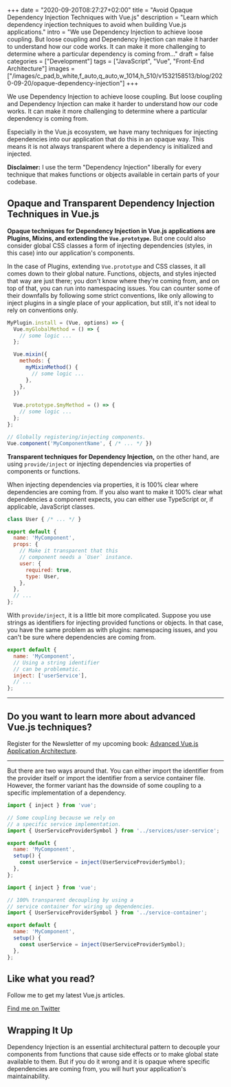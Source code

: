 +++
date = "2020-09-20T08:27:27+02:00"
title = "Avoid Opaque Dependency Injection Techniques with Vue.js"
description = "Learn which dependency injection techniques to avoid when building Vue.js applications."
intro = "We use Dependency Injection to achieve loose coupling. But loose coupling and Dependency Injection can make it harder to understand how our code works. It can make it more challenging to determine where a particular dependency is coming from..."
draft = false
categories = ["Development"]
tags = ["JavaScript", "Vue", "Front-End Architecture"]
images = ["/images/c_pad,b_white,f_auto,q_auto,w_1014,h_510/v1532158513/blog/2020-09-20/opaque-dependency-injection"]
+++

We use Dependency Injection to achieve loose coupling. But loose coupling and Dependency Injection can make it harder to understand how our code works. It can make it more challenging to determine where a particular dependency is coming from.

Especially in the Vue.js ecosystem, we have many techniques for injecting dependencies into our application that do this in an opaque way. This means it is not always transparent where a dependency is initialized and injected.

**Disclaimer:** I use the term "Dependency Injection" liberally for every technique that makes functions or objects available in certain parts of your codebase.

## Opaque and Transparent Dependency Injection Techniques in Vue.js

**Opaque techniques for Dependency Injection in Vue.js applications are Plugins, Mixins, and extending the `Vue.prototype`.** But one could also consider global CSS classes a form of injecting dependencies (styles, in this case) into our application's components.

In the case of Plugins, extending `Vue.prototype` and CSS classes, it all comes down to their global nature. Functions, objects, and styles injected that way are just there; you don't know where they're coming from, and on top of that, you can run into namespacing issues. You can counter some of their downfalls by following some strict conventions, like only allowing to inject plugins in a single place of your application, but still, it's not ideal to rely on conventions only.

```js
MyPlugin.install = (Vue, options) => {
  Vue.myGlobalMethod = () => {
    // some logic ...
  };

  Vue.mixin({
    methods: {
      myMixinMethod() {
        // some logic ...
      },
    },
  })

  Vue.prototype.$myMethod = () => {
    // some logic ...
  };
};
```

```js
// Globally registering/injecting components.
Vue.component('MyComponentName', { /* ... */ })
```

**Transparent techniques for Dependency Injection,** on the other hand, are using `provide/inject` or injecting dependencies via properties of components or functions.

When injecting dependencies via properties, it is 100% clear where dependencies are coming from. If you also want to make it 100% clear what dependencies a component expects, you can either use TypeScript or, if applicable, JavaScript classes.

```js
class User { /* ... */ }

export default {
  name: 'MyComponent',
  props: {
    // Make it transparent that this
    // component needs a `User` instance.
    user: {
      required: true,
      type: User,
    },
  },
  // ...
};
```

With `provide/inject`, it is a little bit more complicated. Suppose you use strings as identifiers for injecting provided functions or objects. In that case, you have the same problem as with plugins: namespacing issues, and you can't be sure where dependencies are coming from.

```js
export default {
  name: 'MyComponent',
  // Using a string identifier
  // can be problematic.
  inject: ['userService'],
  // ...
};
```

<div>
  <hr class="c-hr">
  <div class="c-service-info">
    <h2>Do you want to learn more about advanced Vue.js techniques?</h2>
    <p class="c-service-info__body">
      Register for the Newsletter of my upcoming book: <a class="c-anchor" href="https://oberlehner.us20.list-manage.com/subscribe?u=8476a98c5640f6c7b5530ea57&id=8b26bf120b" data-event-category="link" data-event-action="click: newsletter" data-event-label="Newsletter (article content)">Advanced Vue.js Application Architecture</a>.
    </p>
  </div>
  <hr class="c-hr">
</div>

But there are two ways around that. You can either import the identifier from the provider itself or import the identifier from a service container file. However, the former variant has the downside of some coupling to a specific implementation of a dependency.

```js
import { inject } from 'vue';

// Some coupling because we rely on
// a specific service implementation.
import { UserServiceProviderSymbol } from '../services/user-service';

export default {
  name: 'MyComponent',
  setup() {
    const userService = inject(UserServiceProviderSymbol);
  },
};
```

```js
import { inject } from 'vue';

// 100% transparent decoupling by using a
// service container for wiring up dependencies.
import { UserServiceProviderSymbol } from '../service-container';

export default {
  name: 'MyComponent',
  setup() {
    const userService = inject(UserServiceProviderSymbol);
  },
};
```

<div class="c-content__broad">
  <div class="c-twitter-teaser">
    <div class="c-twitter-teaser__content">
      <h2 class="c-twitter-teaser__headline">Like what you read?</h2>
      <p class="c-twitter-teaser__body">
        Follow me to get my latest Vue.js articles.
      </p>
      <a class="c-button c-button--outline c-twitter-teaser__button" rel="nofollow" href="https://twitter.com/maoberlehner" data-event-category="link" data-event-action="click: contact" data-event-label="Twitter (article content)">
        Find me on Twitter
      </a>
    </div>
  </div>
</div>

## Wrapping It Up

Dependency Injection is an essential architectural pattern to decouple your components from functions that cause side effects or to make global state available to them. But if you do it wrong and it is opaque where specific dependencies are coming from, you will hurt your application's maintainability.
